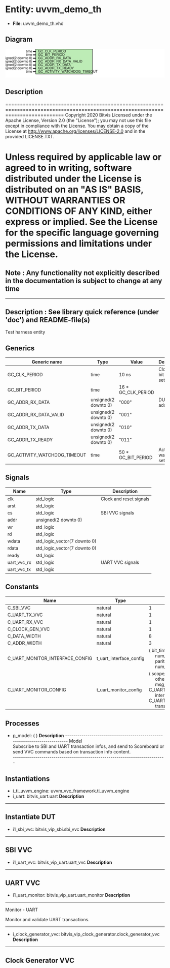 # Entity: uvvm_demo_th

- **File**: uvvm_demo_th.vhd
## Diagram

![Diagram](uvvm_demo_th.svg "Diagram")
## Description

================================================================================================================================
 Copyright 2020 Bitvis
 Licensed under the Apache License, Version 2.0 (the "License"); you may not use this file except in compliance with the License.
 You may obtain a copy of the License at http://www.apache.org/licenses/LICENSE-2.0 and in the provided LICENSE.TXT.

 Unless required by applicable law or agreed to in writing, software distributed under the License is distributed on
 an "AS IS" BASIS, WITHOUT WARRANTIES OR CONDITIONS OF ANY KIND, either express or implied.
 See the License for the specific language governing permissions and limitations under the License.
================================================================================================================================
 Note : Any functionality not explicitly described in the documentation is subject to change at any time
--------------------------------------------------------------------------------------------------------------------------------
----------------------------------------------------------------------------------------
 Description   : See library quick reference (under 'doc') and README-file(s)
----------------------------------------------------------------------------------------
 Test harness entity
## Generics

| Generic name                 | Type                 | Value              | Description                    |
| ---------------------------- | -------------------- | ------------------ | ------------------------------ |
| GC_CLK_PERIOD                | time                 | 10 ns              | Clock and bit period settings  |
| GC_BIT_PERIOD                | time                 | 16 * GC_CLK_PERIOD |                                |
| GC_ADDR_RX_DATA              | unsigned(2 downto 0) | "000"              | DUT addresses                  |
| GC_ADDR_RX_DATA_VALID        | unsigned(2 downto 0) | "001"              |                                |
| GC_ADDR_TX_DATA              | unsigned(2 downto 0) | "010"              |                                |
| GC_ADDR_TX_READY             | unsigned(2 downto 0) | "011"              |                                |
| GC_ACTIVITY_WATCHDOG_TIMEOUT | time                 | 50 * GC_BIT_PERIOD | Activity watchdog setting      |
## Signals

| Name        | Type                         | Description               |
| ----------- | ---------------------------- | ------------------------- |
| clk         | std_logic                    |  Clock and reset signals  |
| arst        | std_logic                    |                           |
| cs          | std_logic                    |  SBI VVC signals          |
| addr        | unsigned(2 downto 0)         |                           |
| wr          | std_logic                    |                           |
| rd          | std_logic                    |                           |
| wdata       | std_logic_vector(7 downto 0) |                           |
| rdata       | std_logic_vector(7 downto 0) |                           |
| ready       | std_logic                    |                           |
| uart_vvc_rx | std_logic                    |  UART VVC signals         |
| uart_vvc_tx | std_logic                    |                           |
## Constants

| Name                            | Type                    | Value                                                                                                                                                                                                                                                                                                                                                                                                           | Description    |
| ------------------------------- | ----------------------- | --------------------------------------------------------------------------------------------------------------------------------------------------------------------------------------------------------------------------------------------------------------------------------------------------------------------------------------------------------------------------------------------------------------- | -------------- |
| C_SBI_VVC                       | natural                 |  1                                                                                                                                                                                                                                                                                                                                                                                                              |                |
| C_UART_TX_VVC                   | natural                 |  1                                                                                                                                                                                                                                                                                                                                                                                                              |                |
| C_UART_RX_VVC                   | natural                 |  1                                                                                                                                                                                                                                                                                                                                                                                                              |                |
| C_CLOCK_GEN_VVC                 | natural                 |  1                                                                                                                                                                                                                                                                                                                                                                                                              |                |
| C_DATA_WIDTH                    | natural                 |  8                                                                                                                                                                                                                                                                                                                                                                                                              |  UART if       |
| C_ADDR_WIDTH                    | natural                 |  3                                                                                                                                                                                                                                                                                                                                                                                                              |                |
| C_UART_MONITOR_INTERFACE_CONFIG | t_uart_interface_config |  (     bit_time         => GC_BIT_PERIOD,<br><span style="padding-left:20px">     num_data_bits    => 8,<br><span style="padding-left:20px">     parity           => PARITY_ODD,<br><span style="padding-left:20px">     num_stop_bits    => STOP_BITS_ONE     )                                                                                                                                                |  UART Monitor  |
| C_UART_MONITOR_CONFIG           | t_uart_monitor_config   |  (     scope_name               => (1 to 12 => "UART Monitor",<br><span style="padding-left:20px"> others => NUL),<br><span style="padding-left:20px">     msg_id_panel             => C_UART_MONITOR_MSG_ID_PANEL_DEFAULT,<br><span style="padding-left:20px">     interface_config         => C_UART_MONITOR_INTERFACE_CONFIG,<br><span style="padding-left:20px">     transaction_display_time => 0 ns     ) |                |
## Processes
- p_model: (  )
**Description**
---------------------------------------------------------------------------  Model<br>    Subscribe to SBI and UART transaction infos, and send to Scoreboard or    send VVC commands based on transaction info content.<br> --------------------------------------------------------------------------- 
## Instantiations

- i_ti_uvvm_engine: uvvm_vvc_framework.ti_uvvm_engine
- i_uart: bitvis_uart.uart
**Description**
---------------------------------------------------------------------------
 Instantiate DUT
---------------------------------------------------------------------------

- i1_sbi_vvc: bitvis_vip_sbi.sbi_vvc
**Description**
---------------------------------------------------------------------------
 SBI VVC
---------------------------------------------------------------------------

- i1_uart_vvc: bitvis_vip_uart.uart_vvc
**Description**
---------------------------------------------------------------------------
 UART VVC
---------------------------------------------------------------------------

- i1_uart_monitor: bitvis_vip_uart.uart_monitor
**Description**
---------------------------------------------------------------------------
 Monitor - UART

   Monitor and validate UART transactions.

---------------------------------------------------------------------------

- i_clock_generator_vvc: bitvis_vip_clock_generator.clock_generator_vvc
**Description**
---------------------------------------------------------------------------
 Clock Generator VVC
---------------------------------------------------------------------------

